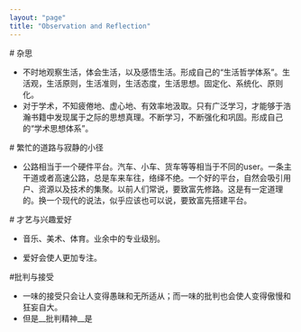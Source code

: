 ```yaml
---
layout: "page"
title: "Observation and Reflection"
---
```

\# 杂思

- 不时地观察生活，体会生活，以及感悟生活。形成自己的“生活哲学体系”。生活观，生活原则，生活准则，生活态度，生活思想。固定化、系统化、原则化。
- 对于学术，不知疲倦地、虚心地、有效率地汲取。只有广泛学习，才能够于浩瀚书籍中发现属于之际的思想真理。不断学习，不断强化和巩固。形成自己的“学术思想体系”。

\# 繁忙的道路与寂静的小径

- 公路相当于一个硬件平台。汽车、小车、货车等等相当于不同的user。一条主干道或者高速公路，总是车来车往，络绎不绝。一个好的平台，自然会吸引用户、资源以及技术的集聚。以前人们常说，要致富先修路。这是有一定道理的。换一个现代的说法，似乎应该也可以说，要致富先搭建平台。

\# 才艺与兴趣爱好
- 音乐、美术、体育。业余中的专业级别。

- 爱好会使人更加专注。

\#批判与接受
- 一味的接受只会让人变得愚昧和无所适从；而一味的批判也会使人变得傲慢和狂妄自大。
- 但是__批判精神__是


